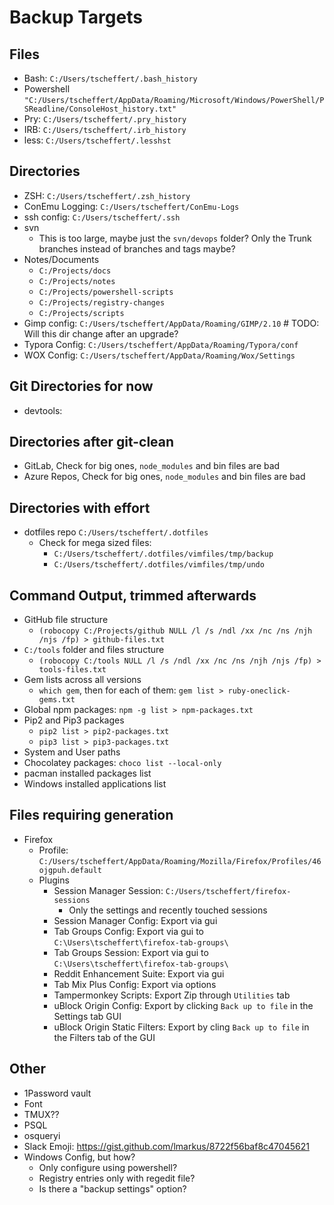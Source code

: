 
# Backup Targets

## Files

- Bash: `C:/Users/tscheffert/.bash_history`
- Powershell `"C:/Users/tscheffert/AppData/Roaming/Microsoft/Windows/PowerShell/PSReadline/ConsoleHost_history.txt"`
- Pry: `C:/Users/tscheffert/.pry_history`
- IRB: `C:/Users/tscheffert/.irb_history`
- less: `C:/Users/tscheffert/.lesshst`

## Directories

- ZSH: `C:/Users/tscheffert/.zsh_history`
- ConEmu Logging: `C:/Users/tscheffert/ConEmu-Logs`
- ssh config: `C:/Users/tscheffert/.ssh`
- svn
  - This is too large, maybe just the `svn/devops` folder? Only the Trunk branches
    instead of branches and tags maybe?
- Notes/Documents
  - `C:/Projects/docs`
  - `C:/Projects/notes`
  - `C:/Projects/powershell-scripts`
  - `C:/Projects/registry-changes`
  - `C:/Projects/scripts`
- Gimp config: `C:/Users/tscheffert/AppData/Roaming/GIMP/2.10` # TODO: Will this dir change after an upgrade?
- Typora Config: `C:/Users/tscheffert/AppData/Roaming/Typora/conf`
- WOX Config: `C:/Users/tscheffert/AppData/Roaming/Wox/Settings`

## Git Directories for now

- devtools:

## Directories after git-clean

- GitLab, Check for big ones, `node_modules` and bin files are bad
- Azure Repos, Check for big ones, `node_modules` and bin files are bad

## Directories with effort

- dotfiles repo `C:/Users/tscheffert/.dotfiles`
  - Check for mega sized files:
    - `C:/Users/tscheffert/.dotfiles/vimfiles/tmp/backup`
    - `C:/Users/tscheffert/.dotfiles/vimfiles/tmp/undo`

## Command Output, trimmed afterwards

- GitHub file structure
  - `(robocopy C:/Projects/github NULL /l /s /ndl /xx /nc /ns /njh /njs /fp) > github-files.txt`
- `C:/tools` folder and files structure
  - `(robocopy C:/tools NULL /l /s /ndl /xx /nc /ns /njh /njs /fp) > tools-files.txt`
- Gem lists across all versions
  - `which gem`, then for each of them: `gem list > ruby-oneclick-gems.txt`
- Global npm packages: `npm -g list > npm-packages.txt`
- Pip2 and Pip3 packages
  - `pip2 list > pip2-packages.txt`
  - `pip3 list > pip3-packages.txt`
- System and User paths
- Chocolatey packages: `choco list --local-only`
- pacman installed packages list
- Windows installed applications list

## Files requiring generation

- Firefox
  - Profile: `C:/Users/tscheffert/AppData/Roaming/Mozilla/Firefox/Profiles/46ojgpuh.default`
  - Plugins
    - Session Manager Session: `C:/Users/tscheffert/firefox-sessions`
      - Only the settings and recently touched sessions
    - Session Manager Config: Export via gui
    - Tab Groups Config: Export via gui to `C:\Users\tscheffert\firefox-tab-groups\`
    - Tab Groups Session: Export via gui to `C:\Users\tscheffert\firefox-tab-groups\`
    - Reddit Enhancement Suite: Export via gui
    - Tab Mix Plus Config: Export via options
    - Tampermonkey Scripts: Export Zip through `Utilities` tab
    - uBlock Origin Config: Export by clicking `Back up to file` in the Settings tab GUI
    - uBlock Origin Static Filters: Export by cling `Back up to file` in the Filters tab of the GUI

## Other

- 1Password vault
- Font
- TMUX??
- PSQL
- osqueryi
- Slack Emoji: <https://gist.github.com/lmarkus/8722f56baf8c47045621>
- Windows Config, but how?
  - Only configure using powershell?
  - Registry entries only with regedit file?
  - Is there a "backup settings" option?
